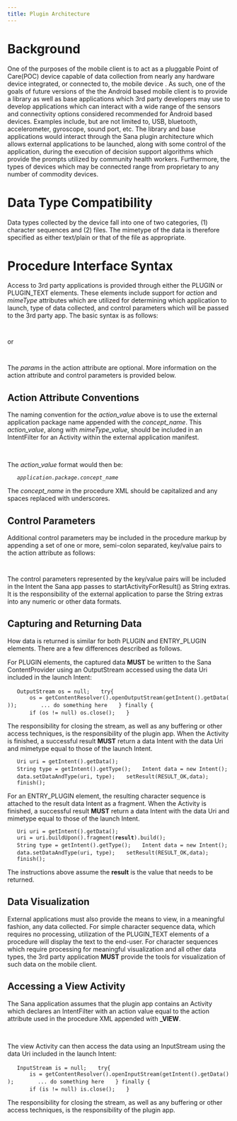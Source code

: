 ```yaml
---
title: Plugin Architecture
---
```


Background
==========

One of the purposes of the mobile client is to act as a pluggable Point of Care(POC) device capable of data collection from nearly any hardware device integrated, or connected to, the mobile device . As such, one of the goals of future versions of the the Android based mobile client is to provide a library as well as base applications which 3rd party developers may use to develop applications which can interact with a wide range of the sensors and connectivity options considered recommended for Android based devices. Examples include, but are not limited to, USB, bluetooth, accelerometer, gyroscope, sound port, etc. The library and base applications would interact through the Sana plugin architecture which allows external applications to be launched, along with some control of the application, during the execution of decision support algorithms which provide the prompts utilized by community health workers. Furthermore, the types of devices which may be connected range from proprietary to any number of commodity devices.

Data Type Compatibility
=======================

Data types collected by the device fall into one of two categories, (1) character sequences and (2) files. The mimetype of the data is therefore specified as either text/plain or that of the file as appropriate.

Procedure Interface Syntax
==========================

Access to 3rd party applications is provided through either the PLUGIN or PLUGIN_TEXT elements. These elements include support for *action* and *mimeType* attributes which are utilized for determining which application to launch, type of data collected, and control parameters which will be passed to the 3rd party app. The basic syntax is as follows:

`   `<Element type="PLUGIN" id="''id_value''"
        concept="''concept_name''"
        question="''question_value''"
        action="''action_value[;params]''"
        mimeType="''mimeType_value''"/>

or

`   `<Element type="ENTRY_PLUGIN" id="''id_value''"
        concept="''concept_name''"
        question="''question_value''"
        action="''action_value[;params]''"
        mimeType="text/plain"/>

The *params* in the action attribute are optional. More information on the action attribute and control parameters is provided below.

Action Attribute Conventions
----------------------------

The naming convention for the *action_value* above is to use the external application package name appended with the *concept_name*. This *action_value*, along with *mimeType_value*, should be included in an IntentFilter for an Activity within the external application manifest.

`   `<activity android:name="''.SomeActivity''">
`       `<intent-filter>
`           `<action android:name="''action_value''"/>
`           `<data android:mimeType="''mimeType_value''"/>
`           `<category android:name="android.intent.category.DEFAULT"/>
`       `</intent-filter>
`   `</activity>

The *action_value* format would then be:

`   `*`application.package.concept_name`*

The *concept_name* in the procedure XML should be capitalized and any spaces replaced with underscores.

Control Parameters
------------------

Additional control parameters may be included in the procedure markup by appending a set of one or more, semi-colon separated, key/value pairs to the action attribute as follows:

`   `<Element type="PLUGIN" id="''id_value''"
        concept="''concept_name''"
        question="''question_value''"
        action="''action_value;key1=value1;key2=value2;...''"
        mimeType="''mimeType_value''"/>

The control parameters represented by the key/value pairs will be included in the Intent the Sana app passes to startActivityForResult() as String extras. It is the responsibility of the external application to parse the String extras into any numeric or other data formats.

Capturing and Returning Data
----------------------------

How data is returned is similar for both PLUGIN and ENTRY_PLUGIN elements. There are a few differences described as follows.

For PLUGIN elements, the captured data **MUST** be written to the Sana ContentProvider using an OutputStream accessed using the data Uri included in the launch Intent:

`   OutputStream os = null;`
`   try{`
`       os = getContentResolver().openOutputStream(getIntent().getData());`
`       ... do something here`
`   } finally {`
`       if (os != null) os.close();`
`   }`

The responsibility for closing the stream, as well as any buffering or other access techniques, is the responsibility of the plugin app. When the Activity is finished, a successful result **MUST** return a data Intent with the data Uri and mimetype equal to those of the launch Intent.

`   Uri uri = getIntent().getData();`
`   String type = getIntent().getType();`
`   Intent data = new Intent();`
`   data.setDataAndType(uri, type);`
`   setResult(RESULT_OK,data);`
`   finish();`

For an ENTRY_PLUGIN element, the resulting character sequence is attached to the result data Intent as a fragment. When the Activity is finished, a successful result **MUST** return a data Intent with the data Uri and mimetype equal to those of the launch Intent.

`   Uri uri = getIntent().getData();`
`   uri = uri.buildUpon().fragment(`**`result`**`).build();`
`   String type = getIntent().getType();`
`   Intent data = new Intent();`
`   data.setDataAndType(uri, type);`
`   setResult(RESULT_OK,data);`
`   finish();`

The instructions above assume the **result** is the value that needs to be returned.

Data Visualization
------------------

External applications must also provide the means to view, in a meaningful fashion, any data collected. For simple character sequence data, which requires no processing, utilization of the PLUGIN_TEXT elements of a procedure will display the text to the end-user. For character sequences which require processing for meaningful visualization and all other data types, the 3rd party application **MUST** provide the tools for visualization of such data on the mobile client.

Accessing a View Activity
-------------------------

The Sana application assumes that the plugin app contains an Activity which declares an IntentFilter with an action value equal to the action attribute used in the procedure XML appended with **_VIEW**.

`   `<activity android:name="''.SomeViewActivity''">
`       `<intent-filter>
`           `<action android:name="''action_value''_VIEW"/>
`           `<data android:mimeType="''mimeType_value''"/>
`           `<category android:name="android.intent.category.DEFAULT"/>
`       `</intent-filter>
`   `</activity>

The view Activity can then access the data using an InputStream using the data Uri included in the launch Intent:

`   InputStream is = null;`
`   try{`
`       is = getContentResolver().openInputStream(getIntent().getData());`
`       ... do something here`
`   } finally {`
`       if (is != null) is.close();`
`   }`

The responsibility for closing the stream, as well as any buffering or other access techniques, is the responsibility of the plugin app.